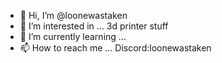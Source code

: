 - 👋 Hi, I’m @loonewastaken
- 👀 I’m interested in ... 3d printer stuff
- 🌱 I’m currently learning ... 
- 📫 How to reach me ... Discord:loonewastaken

<!---
loonewastaken/loonewastaken is a ✨ special ✨ repository because its `README.md` (this file) appears on your GitHub profile.
You can click the Preview link to take a look at your changes.
--->
